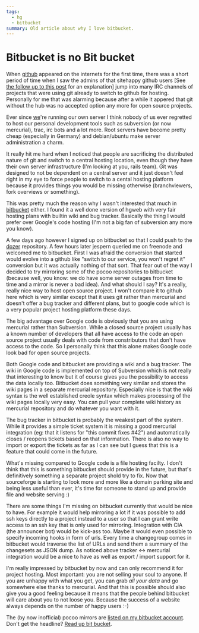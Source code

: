 ```yaml
---
tags:
  - hg
  - bitbucket
summary: Old article about why I love bitbucket.
---
```


# Bitbucket is no Bit bucket

When [github](http://github.com/) appeared on the internets for the
first time, there was a short period of time when I saw the admins of
that sitehappy github users [See [the follow up to this post](/2008/9/20/apologies-to-github/)
for an explanation] jump into many IRC channels of projects that were
using git already to switch to github for hosting. Personally for me
that was alarming because after a while it appered that git without the
hub was no accepted option any more for open source projects.

Ever since [we](http://pocoo.org/)'re running our own server I think
nobody of us ever regretted to host our personal development tools such
as subversion (or now mercurial), trac, irc bots and a lot more. Root
servers have become pretty cheap (especially in Germany) and
debian/ubuntu make server administration a charm.

It really hit me hard when I noticed that people are sacrificing the
distributed nature of git and switch to a central hosting location, even
though they have their own server infrastructure (I'm looking at you,
rails team). Git was designed to not be dependent on a central server
and it just doesn't feel right in my eye to force people to switch to a
cental hosting platform because it provides things you would be missing
otherwise (branchviewers, fork overviews or something).

This was pretty much the reason why I wasn't interested that much in
[bitbucket](http://bitbucket.org/) either. I found it a well done
version of hgweb with very fair hosting plans with builtin wiki and bug
tracker. Basically the thing I would prefer over Google's code hosting
(I'm not a big fan of subversion any more you know).

A few days ago however I signed up on bitbucket so that I could push to
the [dozer](http://www.bitbucket.org/bbangert/dozer/) repository. A
few hours later jespern queried me on freenode and welcomed me to
bitbucket. First I was afraid the conversion that started would evolve
into a github like "switch to our service, you won't regret it"
conversion but it was actually nothing of that sort. That fear out of
the way I decided to try mirroring some of the pocoo repositories to
bitbucket (because well, you know: we do have some server outages from
time to time and a mirror is never a bad idea). And what should I say?
It's a really, really nice way to host open source project. I won't
compare it to github here which is very similar except that it uses git
rather than mercurial and doesn't offer a bug tracker and different
plans, but to google code which is a very popular project hosting
platform these days.

The big advantage over Google code is obviously that you are using
mercurial rather than Subversion. While a closed source project usually
has a known number of developers that all have access to the code an
open source project usually deals with code from constributors that
don't have access to the code. So I personally think that this alone
makes Google code look bad for open source projects.

Both Google code and bitbucket are providing a wiki and a bug tracker.
The wiki in Google code is implemented on top of Subversion which is not
really that interesting to know but it of course gives you the
possibility to access the data locally too. Bitbucket does something
very similar and stores the wiki pages in a separate mercurial
repository. Especially nice is that the wiki syntax is the well
established creole syntax which makes processing of the wiki pages
locally very easy. You can pull your complete wiki history as mercurial
repository and do whatever you want with it.

The bug tracker in bitbucket is probably the weakest part of the system.
While it provides a simple ticket system it is missing a good mercurial
integration (eg: that it listens for "this commit fixes #42") and
automatically closes / reopens tickets based on that information. There
is also no way to import or export the tickets as far as I can see but I
guess that this is a feature that could come in the future.

What's missing compared to Google code is a file hosting facilty. I
don't think that this is something bitbucket should provide in the
future, but that's definitively something a separate project shold try
to fix. Now that sourceforge is starting to look more and more like a
domain parking site and being less useful than ever, it's time for
someone to stand up and provide file and website serving :)

There are some things I'm missing on bitbucket currently that would be
nice to have. For example it would help mirroring a lot if it was
possible to add ssh keys directly to a project instead to a user so that
I can grant write access to an ssh key that is only used for mirroring.
Integration with CIA (the announcer bot) would be kick-ass too. Maybe it
would even possible to specify incoming hooks in form of urls. Every
time a changegroup comes in bitbucket would traverse the list of URLs
and send them a summary of the changesets as JSON dump. As noticed above
tracker <-> mercurial integration would be a nice to have as well as
export / import support for it.

I'm really impressed by bitbucket by now and can only recommend it for
project hosting. Most important: you are not selling your soul to
anyone. If you are unhappy with what you get, you can grab *all your
data* and go somewhere else thanks to mercurial. And that this is
possible should also give you a good feeling because it means that the
people behind bitbucket will care about you to not loose you. Because
the success of a website always depends on the number of happy users :-)

The (by now inofficial) pocoo mirrors are [listed on my bitbucket
account](http://www.bitbucket.org/mitsuhiko/). Don't get the headline?
[Read up bit bucket](http://en.wikipedia.org/wiki/Bit_bucket).
